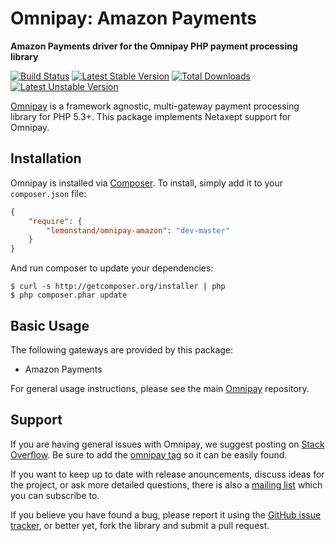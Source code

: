 # Omnipay: Amazon Payments

**Amazon Payments driver for the Omnipay PHP payment processing library**

[![Build Status](https://travis-ci.org/lemonstand/omnipay-amazon.svg)](https://travis-ci.org/lemonstand/omnipay-amazon) [![Latest Stable Version](https://poser.pugx.org/lemonstand/omnipay-amazon/v/stable.svg)](https://packagist.org/packages/lemonstand/omnipay-amazon) [![Total Downloads](https://poser.pugx.org/lemonstand/omnipay-amazon/downloads.svg)](https://packagist.org/packages/lemonstand/omnipay-amazon) [![Latest Unstable Version](https://poser.pugx.org/lemonstand/omnipay-amazon/v/unstable.svg)](https://packagist.org/packages/lemonstand/omnipay-amazon)

[Omnipay](https://github.com/thephpleague/omnipay) is a framework agnostic, multi-gateway payment
processing library for PHP 5.3+. This package implements Netaxept support for Omnipay.

## Installation

Omnipay is installed via [Composer](http://getcomposer.org/). To install, simply add it
to your `composer.json` file:

```json
{
    "require": {
        "lemonstand/omnipay-amazon": "dev-master"
    }
}
```

And run composer to update your dependencies:

    $ curl -s http://getcomposer.org/installer | php
    $ php composer.phar update

## Basic Usage

The following gateways are provided by this package:

* Amazon Payments

For general usage instructions, please see the main [Omnipay](https://github.com/thephpleague/omnipay)
repository.

## Support

If you are having general issues with Omnipay, we suggest posting on
[Stack Overflow](http://stackoverflow.com/). Be sure to add the
[omnipay tag](http://stackoverflow.com/questions/tagged/omnipay) so it can be easily found.

If you want to keep up to date with release anouncements, discuss ideas for the project,
or ask more detailed questions, there is also a [mailing list](https://groups.google.com/forum/#!forum/omnipay) which
you can subscribe to.

If you believe you have found a bug, please report it using the [GitHub issue tracker](https://github.com/lemonstand/omnipay-amazon/issues),
or better yet, fork the library and submit a pull request.
